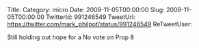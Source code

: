 Title: 
Category: micro
Date: 2008-11-05T00:00:00
Slug: 2008-11-05T00:00:00
TwitterId: 991246549
TweetUrl: https://twitter.com/mark_philpot/status/991246549
ReTweetUser: 

Still holding out hope for a No vote on Prop 8
